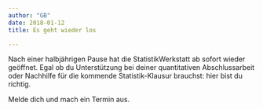 ```yaml
---
author: "GB"
date: 2018-01-12
title: Es geht wieder los

---
```


Nach einer halbjährigen Pause hat die StatistikWerkstatt ab sofort wieder geöffnet.
Egal ob du Unterstützung bei deiner quantitativen Abschlussarbeit oder Nachhilfe für die kommende Statistik-Klausur brauchst: hier bist du richtig.

Melde dich und mach ein Termin aus.

